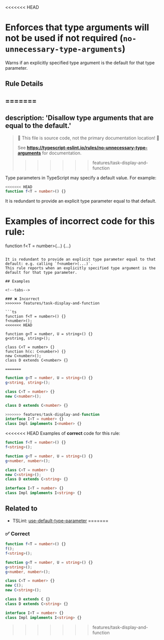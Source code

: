 <<<<<<< HEAD
# Enforces that type arguments will not be used if not required (`no-unnecessary-type-arguments`)

Warns if an explicitly specified type argument is the default for that type parameter.

## Rule Details
=======
---
description: 'Disallow type arguments that are equal to the default.'
---

> 🛑 This file is source code, not the primary documentation location! 🛑
>
> See **https://typescript-eslint.io/rules/no-unnecessary-type-arguments** for documentation.
>>>>>>> features/task-display-and-function

Type parameters in TypeScript may specify a default value.
For example:

```ts
<<<<<<< HEAD
function f<T = number>() {}
```

It is redundant to provide an explicit type parameter equal to that default.

Examples of **incorrect** code for this rule:
=======
function f<T = number>(...) {...}
```

It is redundant to provide an explicit type parameter equal to that default: e.g. calling `f<number>(...)`.
This rule reports when an explicitly specified type argument is the default for that type parameter.

## Examples

<!--tabs-->

### ❌ Incorrect
>>>>>>> features/task-display-and-function

```ts
function f<T = number>() {}
f<number>();
<<<<<<< HEAD

function g<T = number, U = string>() {}
g<string, string>();

class C<T = number> {}
function h(c: C<number>) {}
new C<number>();
class D extends C<number> {}

=======
```

```ts
function g<T = number, U = string>() {}
g<string, string>();
```

```ts
class C<T = number> {}
new C<number>();

class D extends C<number> {}
```

```ts
>>>>>>> features/task-display-and-function
interface I<T = number> {}
class Impl implements I<number> {}
```

<<<<<<< HEAD
Examples of **correct** code for this rule:

```ts
function f<T = number>() {}
f<string>();

function g<T = number, U = string>() {}
g<number, number>();

class C<T = number> {}
new C<string>();
class D extends C<string> {}

interface I<T = number> {}
class Impl implements I<string> {}
```

## Related to

- TSLint: [use-default-type-parameter](https://palantir.github.io/tslint/rules/use-default-type-parameter)
=======
### ✅ Correct

```ts
function f<T = number>() {}
f();
f<string>();
```

```ts
function g<T = number, U = string>() {}
g<string>();
g<number, number>();
```

```ts
class C<T = number> {}
new C();
new C<string>();

class D extends C {}
class D extends C<string> {}
```

```ts
interface I<T = number> {}
class Impl implements I<string> {}
```
>>>>>>> features/task-display-and-function
